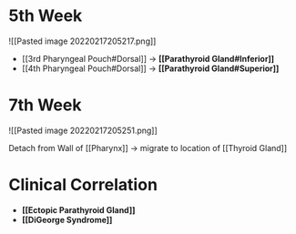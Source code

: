 # 5th Week

![[Pasted image 20220217205217.png]]

- [[3rd Pharyngeal Pouch#Dorsal]] → **[[Parathyroid Gland#Inferior]]**
- [[4th Pharyngeal Pouch#Dorsal]] → **[[Parathyroid Gland#Superior]]**

# 7th Week

![[Pasted image 20220217205251.png]]

Detach from Wall of [[Pharynx]] → migrate to location of [[Thyroid Gland]]

# Clinical Correlation
- **[[Ectopic Parathyroid Gland]]**
- **[[DiGeorge Syndrome]]**